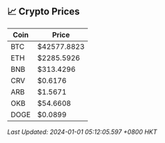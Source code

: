 ## 📈 Crypto Prices

| Coin | Price |
| ---- | ----- |
| BTC | $42577.8823 |
| ETH | $2285.5926 |
| BNB | $313.4296 |
| CRV | $0.6176 |
| ARB | $1.5671 |
| OKB | $54.6608 |
| DOGE | $0.0899 |

_Last Updated: 2024-01-01 05:12:05.597 +0800 HKT_